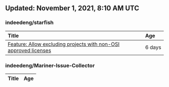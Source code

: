 ## Updated: November 1, 2021, 8:10 AM UTC


### indeedeng/starfish
|**Title**|**Age**|
|:----|:----|
|[Feature: Allow excluding projects with non-OSI approved licenses](https://github.com/indeedeng/starfish/issues/126)|6&nbsp;days|


### indeedeng/Mariner-Issue-Collector
|**Title**|**Age**|
|:----|:----|